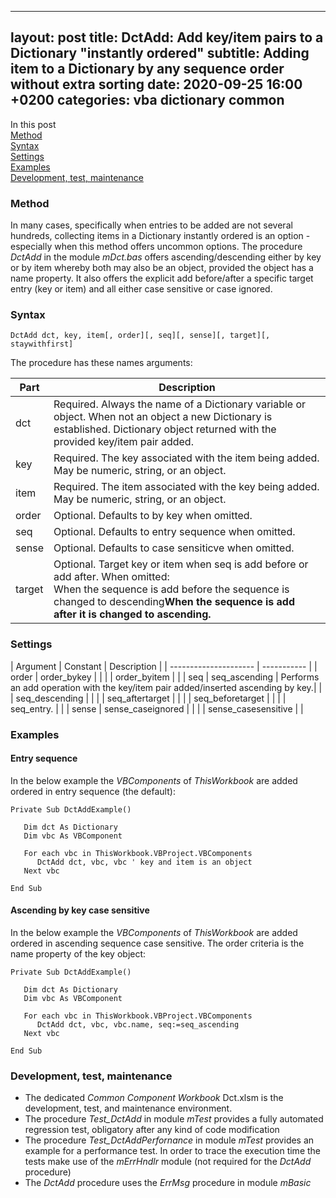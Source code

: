 
---
layout: post
title: DctAdd: Add key/item pairs to a Dictionary "instantly ordered"
subtitle: Adding item to a Dictionary by any sequence order without extra sorting
date:   2020-09-25 16:00 +0200
categories: vba dictionary common
---

In this post<br>
[Method](#method)<br>
[Syntax](#syntax)<br>
[Settings](#settinhs)<br>
[Examples](#examples)<br>
[Development, test, maintenance](#development-test-maintenance)

### Method
In many cases, specifically when entries to be added are not several hundreds, collecting items in a Dictionary instantly ordered is an option - especially when this method offers uncommon options. The procedure _DctAdd_ in the module _mDct.bas_ offers ascending/descending either by key or by item whereby both may also be an object, provided the object has a name property. It also offers the explicit add before/after a specific target entry (key or item) and all either case sensitive or case ignored.

### Syntax

`DctAdd dct, key, item[, order][, seq][, sense][, target][, staywithfirst]`

The procedure has these names arguments:

| Part | Description |
| -------- | ----------- |
| dct      |  	Required. Always the name of a Dictionary variable or object. When not an object a new Dictionary is established. Dictionary object  returned with the provided key/item pair added.|
| key      | Required. The key associated with the item being added. May be numeric, string, or an object.  |
| item    | Required. The item associated with the key being added. May be numeric, string, or an object. |
| order | Optional. Defaults to by key when omitted. |
| seq    | Optional. Defaults to entry sequence when omitted. |
| sense   | Optional. Defaults to case sensiticve when omitted.|
| target | Optional. Target key or item when seq is add before or add after. When omitted:<br>When the sequence is add before the sequence is changed to descending<b>When the sequence is add after it is changed to ascending. |


### Settings

| Argument | Constant   | Description |
| --------------------- | ----------- |
| order    | order_bykey         |    |
|          | order_byitem        |    |
| seq      | seq_ascending       | Performs an add operation with the key/item pair added/inserted ascending by key.|
|          | seq_descending      |    |
|          | seq_aftertarget     |    |
|          | seq_beforetarget    |    |
|          | seq_entry.          |    | 
| sense    | sense_caseignored   |    |
|          | sense_casesensitive |    |

### Examples
#### Entry sequence
In the below example the _VBComponents_ of _ThisWorkbook_ are added ordered in entry sequence (the default):
```vbscript
Private Sub DctAddExample()

   Dim dct As Dictionary
   Dim vbc As VBComponent
   
   For each vbc in ThisWorkbook.VBProject.VBComponents
      DctAdd dct, vbc, vbc ' key and item is an object       
   Next vbc
   
End Sub
```
#### Ascending by key case sensitive
In the below example the _VBComponents_ of _ThisWorkbook_ are added ordered in ascending sequence case sensitive. The order criteria is the name property of the key object:
```vbscript
Private Sub DctAddExample()

   Dim dct As Dictionary
   Dim vbc As VBComponent
   
   For each vbc in ThisWorkbook.VBProject.VBComponents
      DctAdd dct, vbc, vbc.name, seq:=seq_ascending       
   Next vbc
   
End Sub
```

### Development, test, maintenance
- The dedicated _Common Component Workbook_ Dct.xlsm is the development, test, and maintenance environment.
- The procedure _Test\_DctAdd_ in module _mTest_ provides a fully automated regression test, obligatory after any kind of code modification
- The procedure _Test\_DctAddPerfornance_ in module _mTest_ provides an example for a performance test. In order to trace the execution time the tests make use of  the _mErrHndlr_ module (not required for the _DctAdd_ procedure)
- The _DctAdd_ procedure uses the _ErrMsg_ procedure in module _mBasic_